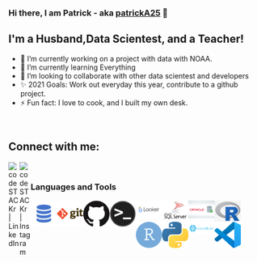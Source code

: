 ### Hi there, I am Patrick - aka [patrickA25][website] 👋

## I'm a Husband,Data Scientest, and a Teacher!
- 🔭 I’m currently working on a project with data with NOAA.
- 🌱 I’m currently learning Everything 
- 👯 I’m looking to collaborate with other data scientest and developers
- ✨ 2021 Goals: Work out everyday this year, contribute to a github project.
- ⚡ Fun fact: I love to cook, and I built my own desk.

<br />

## Connect with me:
[<img align="left" alt="codeSTACKr | LinkedIn" width="22px" src="https://cdn.jsdelivr.net/npm/simple-icons@v3/icons/linkedin.svg" />][linkedin]

[<img align="left" alt="codeSTACKr | Instagram" width="22px" src="https://cdn.jsdelivr.net/npm/simple-icons@v3/icons/instagram.svg" />][instagram]

<br />

 ### Languages and Tools

<img align="left" alt="SQL" width="52px" src="https://raw.githubusercontent.com/github/explore/80688e429a7d4ef2fca1e82350fe8e3517d3494d/topics/sql/sql.png" />
<img align="left" alt="Git" width="52px" src="https://raw.githubusercontent.com/github/explore/80688e429a7d4ef2fca1e82350fe8e3517d3494d/topics/git/git.png" />
<img align="left" alt="GitHub" width="52px" src="https://raw.githubusercontent.com/github/explore/78df643247d429f6cc873026c0622819ad797942/topics/github/github.png" />
<img align="left" alt="Terminal" width="52px" src="https://raw.githubusercontent.com/github/explore/80688e429a7d4ef2fca1e82350fe8e3517d3494d/topics/terminal/terminal.png" />
<img align="left" alt="Looker" width="52px" src="https://github.com/patrickA25/patrickA25/blob/assets/Looker_logo.png" />
<img align="left" alt="MSSQL" width="52px" src="https://github.com/patrickA25/patrickA25/blob/assets/MSSQL.png" />
<img align="left" alt="Oracle" width="52px" src="https://github.com/patrickA25/patrickA25/blob/assets/Oracle_SQL.png" />
<img align="left" alt="R" width="52px" src="https://github.com/patrickA25/patrickA25/blob/assets/RLogo.png" />
<img align="left" alt="Rstudio" width="52px" src="https://github.com/patrickA25/patrickA25/blob/assets/RStudio.png" />
<img align="left" alt="Python" width="52px" src="https://github.com/patrickA25/patrickA25/blob/assets/python.png" />
<img align="left" alt="Snowflake" width="52px" src="https://github.com/patrickA25/patrickA25/blob/assets/snowflake.png" />

<img align="left" alt="Visual Studio Code" width="52px" src="https://raw.githubusercontent.com/github/explore/80688e429a7d4ef2fca1e82350fe8e3517d3494d/topics/visual-studio-code/visual-studio-code.png" />







<br />
<br />

[website]: https://www.ayersanalytics.com/about

[linkedin]: https://www.linkedin.com/in/patrick-a-65b053122/

[instagram]: https://www.instagram.com/zerocool14/


<!--
**patrickA25/patrickA25** is a ✨ _special_ ✨ repository because its `README.md` (this file) appears on your GitHub profile.

Here are some ideas to get you started:
## 

- 💬 Ask me about ...
- 📫 How to reach me: ...
- 😄 Pronouns: ...
- 🤔 I’m looking for help with ...

-->
